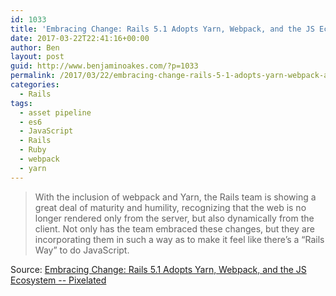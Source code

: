```yaml
---
id: 1033
title: 'Embracing Change: Rails 5.1 Adopts Yarn, Webpack, and the JS Ecosystem'
date: 2017-03-22T22:41:16+00:00
author: Ben
layout: post
guid: http://www.benjaminoakes.com/?p=1033
permalink: /2017/03/22/embracing-change-rails-5-1-adopts-yarn-webpack-and-the-js-ecosystem/
categories:
  - Rails
tags:
  - asset pipeline
  - es6
  - JavaScript
  - Rails
  - Ruby
  - webpack
  - yarn
---
```

> With the inclusion of webpack and Yarn, the Rails team is showing a great deal of maturity and humility, recognizing that the web is no longer rendered only from the server, but also dynamically from the client. Not only has the team embraced these changes, but they are incorporating them in such a way as to make it feel like there’s a “Rails Way” to do JavaScript.

Source: [Embracing Change: Rails 5.1 Adopts Yarn, Webpack, and the JS Ecosystem -- Pixelated](http://pixelatedworks.com/articles/embracing-change-rails51-adopts-yarn-webpack-and-the-js-ecosystem/)